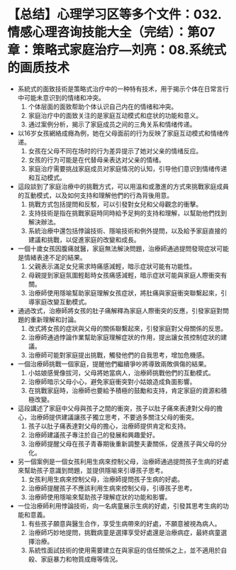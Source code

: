 # 【总结】心理学习区等多个文件：032.情感心理咨询技能大全（完结）：第07章：策略式家庭治疗—刘亮：08.系统式的画质技术

-   系統式的面致技術是策略式治疗中的一种特有技术，用于揭示个体在日常言行中可能未意识到的情绪和冲突。
    1.  个体层面的面致帮助个体认识自己内在的情绪和冲突。
    2.  家庭治疗中的面致关注的是家庭互动模式和症状的功能和意义。
    3.  通过案例分析，揭示了家庭成员之间的三角关系和情绪传递。
-   以16岁女孩網絡成癮為例，她在父母面前的行为反映了家庭互动模式和情绪传递。
    1.  女孩在父母不同在场时的行为差异提示了她对父亲的情绪反应。
    2.  女孩的行为可能是在代替母亲表达对父亲的情绪。
    3.  家庭治疗需要挑战家庭成员对家庭情况的认知，引导他们意识到情绪传递和互动模式。
-   這段談到了家庭治療中的挑戰方式，可以用溫和或激進的方式來挑戰家庭成員的互動模式，以及如何支持和理解他們的行為背後用意。
    1.  挑戰方式包括提問和反駁，可以引發對女兒和父母觀念的衝擊。
    2.  支持技術是指在挑戰家庭時同時給予足夠的支持和理解，以幫助他們找到解決辦法。
    3.  系統治療中還包括悖論技術、隱喻技術和例外提問，以及給予家庭直接的建議和挑戰，以促進家庭的改變和成長。
-   一個十歲女孩因腹痛就醫，家庭無法解決問題，治療師通過提問發現症狀可能是情緒表達不足的結果。
    1.  父親表示滿足女兒需求時痛感減輕，暗示症狀可能有功能性。
    2.  母親提到家庭氛圍輕鬆時女孩痛感減輕，暗示症狀可能與家庭人際衝突有關。
    3.  治療師使用隱喻幫助家庭理解女孩症狀，將肚痛與家庭衝突聯繫起來，引導家庭改變互動模式。
-   通過改式，治療師將女孩的肚子痛解釋為家庭人際衝突的反應，引發家庭對問題的重新理解和討論。
    1.  改式將女孩的症狀與父母的關係聯繫起來，引發家庭對父母關係的反思。
    2.  治療師通過悖論作業幫助家庭理解症狀的作用，提出讓女孩控制症狀的建議。
    3.  治療師可能對家庭提出挑戰，觸發他們的自我思考，增加危機感。
-   一個治療師挑戰一個家庭，提醒他們繼續爭吵將導致兩敗俱傷的結果。
    1.  小姑娘感覺像拔河，父母將她當病人，治療師挑戰他們的互動模式。
    2.  治療師暗示父母小心，避免家庭衝突對小姑娘造成負面影響。
    3.  在挑戰家庭時，治療師也要給予積極的鼓勵和支持，肯定家庭的資源和積極改變。
-   這段講述了家庭中父母與孩子之間的衝突，孩子以肚子痛來表達對父母的擔心，治療師提供建議讓孩子獨立思考，不要過多關注父母的衝突。
    1.  孩子以肚子痛表達對父母的擔心，治療師提供肯定和支持。
    2.  治療師建議孩子專注於自己的發展和興趣愛好。
    3.  治療師提醒父母在孩子青春期後重新調整夫妻關係，促進孩子與父母的分化。
-   另一個案例是一個女孩利用生病來控制父母，治療師通過提問孩子生病的好處來幫助孩子意識到問題，並提供隱喻來引導孩子思考。
    1.  女孩利用生病來控制父母，治療師提問孩子生病的好處。
    2.  治療師提醒孩子不應該利用生病來控制父母，引導孩子思考。
    3.  治療師使用隱喻來幫助孩子理解症狀的功能和影響。
-   一位治療師利用悖論技術，向一名病童展示生病的好處，引發其思考生病的功能和意義。
    1.  有些孩子願意與醫生合作，享受生病帶來的好處，不願意被視為病人。
    2.  治療師巧妙地提問，挑戰病童是選擇享受好處還是治療病症，最終病童選擇治療。
    3.  系統性面試技術的使用需要建立在與家庭的信任關係之上，並不適用於自殺、家庭暴力和物質成癮等情況。